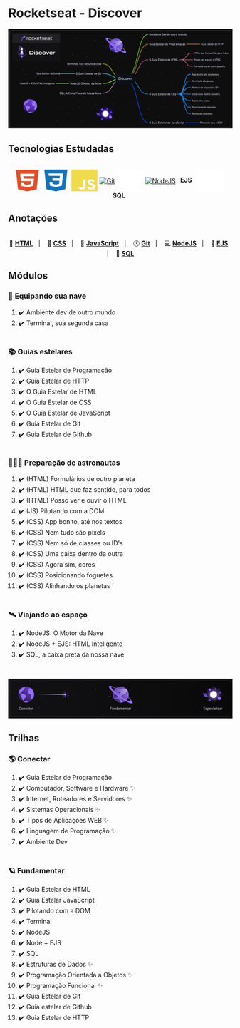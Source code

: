 # Rocketseat - Discover

<div align="center">
<a href="https://github.com/vitorhonna/rocketseat-discover">

![Rocketseat Discover](images/rocketseat_discover_dark.png)

</a>
</div>

## Tecnologias Estudadas

<div style="display: inline_block" align="center"><br>
  <a href="/HTML/html.md"><img align="center" alt="HTML" height="50" width="60" src="https://github.com/devicons/devicon/blob/master/icons/html5/html5-plain.svg"></a>
  <a href="/CSS/css.md"><img align="center" alt="CSS" height="50" width="60" src="https://github.com/devicons/devicon/blob/master/icons/css3/css3-plain.svg"></a>
  <a href="/JavaScript/javascript.md"><img align="center" alt="JS" height="50" width="60" src="https://github.com/devicons/devicon/blob/master/icons/javascript/javascript-plain.svg"></a>
  <a href="/Git/git.md"><img align="center" alt="Git" height="50" width="60" src="https://cdn.jsdelivr.net/gh/devicons/devicon/icons/git/git-original.svg"></a>
  <a href="https://github.com/vitorhonna"><img align="center" alt="Github" height="50" width="60" src="https://github.com/vitorhonna/vitorhonna/blob/main/assets/github-white.svg"></a>
  <a href="/Node/node.md"><img align="center" alt="NodeJS" height="50" width="60" src="https://cdn.jsdelivr.net/gh/devicons/devicon/icons/nodejs/nodejs-original.svg"></a>
  <strong height="50" width="60">&nbsp; EJS &nbsp;</strong>
  <a href="/Node_EJS/EJS.md"><img align="center" alt="Express" height="50" width="60" src="https://github.com/vitorhonna/vitorhonna/blob/main/assets/express-white.svg"></a>
  <strong height="50" width="60">&nbsp; SQL &nbsp;</strong>
</div>

## Anotações

<div align="center"><br>
  📙 <a href="/HTML/html.md"><strong>HTML</strong></a>&nbsp;&nbsp; | &nbsp;&nbsp;
  📘 <a href="/CSS/css.md"><strong>CSS</strong></a>&nbsp;&nbsp; | &nbsp;&nbsp;
  📒 <a href="/JavaScript/javascript.md"><strong>JavaScript</strong></a>&nbsp;&nbsp; | &nbsp;&nbsp;
  🕓 <a href="/Git/git.md"><strong>Git</strong></a>&nbsp;&nbsp; | &nbsp;&nbsp;
  💻 <a href="/Node/node.md"><strong>NodeJS</strong></a>&nbsp;&nbsp; | &nbsp;&nbsp;
  📄 <a href="/Node_EJS/EJS.md"><strong>EJS</strong></a>&nbsp;&nbsp; | &nbsp;&nbsp;
  💾 <a href="/SQL/sql.md"><strong>SQL</strong></a>
</div>

## Módulos

<!-- ❌✅ -->

### 🚀 **Equipando sua nave**

1. ✔️ Ambiente dev de outro mundo
1. ✔️ Terminal, sua segunda casa

#

### 📚 **Guias estelares**

1. ✔️ Guia Estelar de Programação
1. ✔️ Guia Estelar de HTTP
1. ✔️ O Guia Estelar de HTML
1. ✔️ O Guia Estelar de CSS
1. ✔️ O Guia Estelar de JavaScript
1. ✔️ Guia Estelar de Git
1. ✔️ Guia Estelar de Github

#

### 👨🏽‍🚀 **Preparação de astronautas**

1. ✔️ (HTML) Formulários de outro planeta
1. ✔️ (HTML) HTML que faz sentido, para todos
1. ✔️ (HTML) Posso ver e ouvir o HTML
1. ✔️ (JS) Pilotando com a DOM
1. ✔️ (CSS) App bonito, até nos textos
1. ✔️ (CSS) Nem tudo são pixels
1. ✔️ (CSS) Nem só de classes ou ID's
1. ✔️ (CSS) Uma caixa dentro da outra
1. ✔️ (CSS) Agora sim, cores
1. ✔️ (CSS) Posicionando foguetes
1. ✔️ (CSS) Alinhando os planetas

#

### 🛰️ **Viajando ao espaço**

1. ✔️ NodeJS: O Motor da Nave
1. ✔️ NodeJS + EJS: HTML Inteligente
1. ✔️ SQL, a caixa preta da nossa nave

#

<div align="center">
<a href="https://github.com/vitorhonna/rocketseat-discover">

![Trilhas Rocketseat Discover](./images/rocketseat_discover2.png)

</a>
</div>

## Trilhas

<!-- ❌✅ -->

### 🌎 Conectar

1. ✔️ Guia Estelar de Programação
1. ✔️ Computador, Software e Hardware ✨
1. ✔️ Internet, Roteadores e Servidores ✨
1. ✔️ Sistemas Operacionais ✨
1. ✔️ Tipos de Aplicações WEB ✨
1. ✔️ Linguagem de Programação ✨
1. ✔️ Ambiente Dev

#

### 🪐 Fundamentar

1. ✔️ Guia Estelar de HTML
1. ✔️ Guia Estelar JavaScript
1. ✔️ Pilotando com a DOM
1. ✔️ Terminal
1. ✔️ NodeJS
1. ✔️ Node + EJS
1. ✔️ SQL
1. ✔️ Estruturas de Dados  ✨
1. ✔️ Programação Orientada a Objetos ✨
1. ✔️ Programação Funcional ✨
1. ✔️ Guia Estelar de Git
1. ✔️ Guia estelar de Github
1. ✔️ Guia Estelar de HTTP
